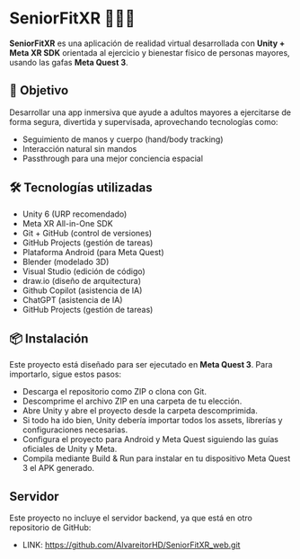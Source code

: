 # SeniorFitXR 🧓🏋️‍♀️

**SeniorFitXR** es una aplicación de realidad virtual desarrollada con **Unity + Meta XR SDK** orientada al ejercicio y bienestar físico de personas mayores, usando las gafas **Meta Quest 3**.

## 🎯 Objetivo
Desarrollar una app inmersiva que ayude a adultos mayores a ejercitarse de forma segura, divertida y supervisada, aprovechando tecnologías como:
- Seguimiento de manos y cuerpo (hand/body tracking)
- Interacción natural sin mandos
- Passthrough para una mejor conciencia espacial

## 🛠️ Tecnologías utilizadas
- Unity 6 (URP recomendado)
- Meta XR All-in-One SDK
- Git + GitHub (control de versiones)
- GitHub Projects (gestión de tareas)
- Plataforma Android (para Meta Quest)
- Blender (modelado 3D)
- Visual Studio (edición de código)
- draw.io (diseño de arquitectura)
- Github Copilot (asistencia de IA)
- ChatGPT (asistencia de IA)
- GitHub Projects (gestión de tareas)

## 📦 Instalación
Este proyecto está diseñado para ser ejecutado en **Meta Quest 3**. Para importarlo, sigue estos pasos:
- Descarga el repositorio como ZIP o clona con Git.
- Descomprime el archivo ZIP en una carpeta de tu elección.
- Abre Unity y abre el proyecto desde la carpeta descomprimida.
- Si todo ha ido bien, Unity debería importar todos los assets, librerías y configuraciones necesarias.
- Configura el proyecto para Android y Meta Quest siguiendo las guías oficiales de Unity y Meta.
- Compila mediante Build & Run para instalar en tu dispositivo Meta Quest 3 el APK generado.

## Servidor
Este proyecto no incluye el servidor backend, ya que está en otro repositorio de GitHub:
- LINK: https://github.com/AlvareitorHD/SeniorFitXR_web.git